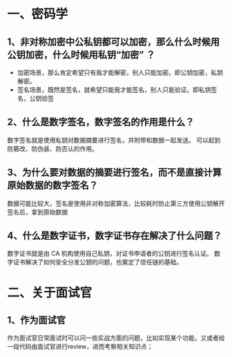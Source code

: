 # 一、密码学

## 1、非对称加密中公私钥都可以加密，那么什么时候用公钥加密，什么时候用私钥“加密” ？ 
- 加密场景，那么肯定希望只有我才能解密，别人只能加密。即公钥加密，私钥解密。 
- 签名场景，既然是签名，就希望只能我才能签名，别人只能验证。即私钥签名，公钥验签

## 2、什么是数字签名，数字签名的作用是什么？ 

数字签名就是使用私钥对数据摘要进行签名，并附带和数据一起发送。 可以起到防篡改、防伪装、防否认的作用。 

## 3、为什么要对数据的摘要进行签名，而不是直接计算原始数据的数字签名？ 

数据可能比较大，签名是使用非对称加密算法，比较耗时防止第三方使用公钥解开签名后，拿到原始数据

## 4、什么是数字证书，数字证书存在解决了什么问题？ 

数字证书就是由 CA 机构使用自己私钥，对证书申请者的公钥进行签名认证。 数字证书解决了如何安全分发公钥的问题，也奠定了信任链的基础。

# 二、关于面试官

## 1、作为面试官

作为面试官日常面试时可以问一些实战方面的问题，比如实现某个功能，又或者给一段代码由面试官进行review，进而考察相关知识点；

